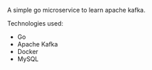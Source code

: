 A simple go microservice to learn apache kafka.

Technologies used:

- Go
- Apache Kafka
- Docker
- MySQL
